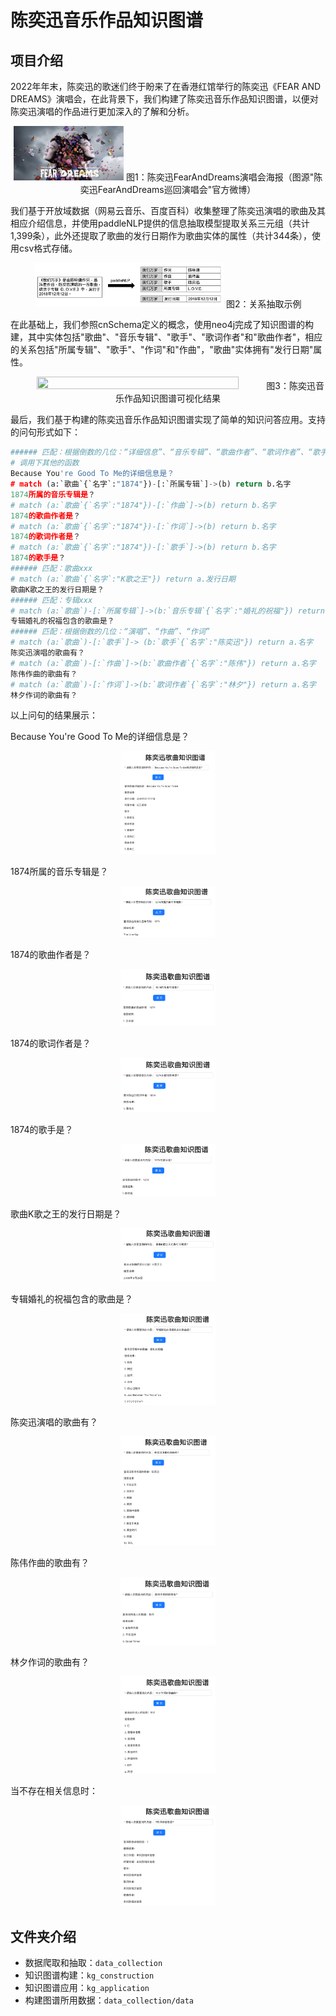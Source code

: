 # 陈奕迅音乐作品知识图谱
## 项目介绍
2022年年末，陈奕迅的歌迷们终于盼来了在香港红馆举行的陈奕迅《FEAR AND DREAMS》演唱会，在此背景下，我们构建了陈奕迅音乐作品知识图谱，以便对陈奕迅演唱的作品进行更加深入的了解和分析。

<center>
<img src="concert_post.png" width="35%" height="35%" />
图1：陈奕迅FearAndDreams演唱会海报（图源"陈奕迅FearAndDreams巡回演唱会"官方微博）
</center>

我们基于开放域数据（网易云音乐、百度百科）收集整理了陈奕迅演唱的歌曲及其相应介绍信息，并使用paddleNLP提供的信息抽取模型提取关系三元组（共计1,399条），此外还提取了歌曲的发行日期作为歌曲实体的属性（共计344条），使用csv格式存储。

<center>
<img src="data_collection/example.png" width="60%" height="60%" />
图2：关系抽取示例
</center>

在此基础上，我们参照cnSchema定义的概念，使用neo4j完成了知识图谱的构建，其中实体包括"歌曲"、"音乐专辑"、"歌手"、"歌词作者"和"歌曲作者"，相应的关系包括"所属专辑"、"歌手"、"作词"和"作曲"，"歌曲"实体拥有"发行日期"属性。

<center>
<img src="kg_construction/graph.png" width="80%" height="80%" />
图3：陈奕迅音乐作品知识图谱可视化结果
</center>

最后，我们基于构建的陈奕迅音乐作品知识图谱实现了简单的知识问答应用。支持的问句形式如下：

```python
###### 匹配：根据倒数的几位：“详细信息”、“音乐专辑”、“歌曲作者”、“歌词作者”、“歌手”
# 调用下其他的函数
Because You're Good To Me的详细信息是？
# match (a:`歌曲`{`名字`:"1874"})-[:`所属专辑`]->(b) return b.名字
1874所属的音乐专辑是？
# match (a:`歌曲`{`名字`:"1874"})-[:`作曲`]->(b) return b.名字
1874的歌曲作者是？
# match (a:`歌曲`{`名字`:"1874"})-[:`作词`]->(b) return b.名字
1874的歌词作者是？
# match (a:`歌曲`{`名字`:"1874"})-[:`歌手`]->(b) return b.名字
1874的歌手是？
###### 匹配：歌曲xxx
# match (a:`歌曲`{`名字`:"K歌之王"}) return a.发行日期
歌曲K歌之王的发行日期是？
###### 匹配：专辑xxx
# match (a:`歌曲`)-[:`所属专辑`]->(b:`音乐专辑`{`名字`:"婚礼的祝福"}) return a.名字
专辑婚礼的祝福包含的歌曲是？
###### 匹配：根据倒数的几位：“演唱”、“作曲”、“作词”
# match (a:`歌曲`)-[:`歌手`]-> (b:`歌手`{`名字`:"陈奕迅"}) return a.名字
陈奕迅演唱的歌曲有？
# match (a:`歌曲`)-[:`作曲`]->(b:`歌曲作者`{`名字`:"陈伟"}) return a.名字
陈伟作曲的歌曲有？
# match (a:`歌曲`)-[:`作词`]->(b:`歌词作者`{`名字`:"林夕"}) return a.名字
林夕作词的歌曲有？
```

以上问句的结果展示：

Because You're Good To Me的详细信息是？

<center>    
    <img src="kg_application/README.assets/image-20230103215714445.png" width="30%" height="30%" /></center>

1874所属的音乐专辑是？

<center>    
    <img src="kg_application/README.assets/image-20230103215731379.png" width="30%" height="30%" /></center>

1874的歌曲作者是？

<center>    
    <img src="kg_application/README.assets/image-20230103215749195.png" width="30%" height="30%" /></center>

1874的歌词作者是？

<center>    
    <img src="kg_application/README.assets/image-20230103215809059.png" width="30%" height="30%" /></center>

1874的歌手是？

<center>    
    <img src="kg_application/README.assets/image-20230103215823421.png" width="30%" height="30%" /></center>

歌曲K歌之王的发行日期是？

<center>    
    <img src="kg_application/README.assets/image-20230103215847522.png" width="30%" height="30%" /></center>

专辑婚礼的祝福包含的歌曲是？

<center>    
    <img src="kg_application/README.assets/image-20230103215903285.png" width="30%" height="30%" /></center>

陈奕迅演唱的歌曲有？

<center>    
    <img src="kg_application/README.assets/image-20230103215542613.png" width="30%" height="30%" /></center>

陈伟作曲的歌曲有？

<center>    
    <img src="kg_application/README.assets/image-20230103215918426.png" width="30%" height="30%" /></center>

林夕作词的歌曲有？

<center>    
    <img src="kg_application/README.assets/image-20230103215937902.png" width="30%" height="30%" /></center>

当不存在相关信息时：

<center>    
    <img src="kg_application/README.assets/image-20230103220017441.png" width="30%" height="30%" /></center>

## 文件夹介绍
- 数据爬取和抽取：`data_collection`
- 知识图谱构建：`kg_construction`
- 知识图谱应用：`kg_application`
- 构建图谱所用数据：`data_collection/data`